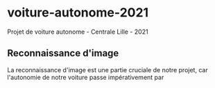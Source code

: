 # voiture-autonome-2021
Projet de voiture autonome - Centrale Lille - 2021


## Reconnaissance d'image

La reconnaissance d'image est une partie cruciale de notre projet, car l'autonomie de notre voiture passe impérativement par 